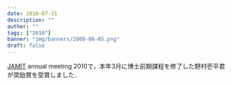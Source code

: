 ```yaml
---
date: 2010-07-31
description: ""
auther: ""
tags: ["2010"]
banner: "img/banners/2008-08-05.png"
draft: false
---
```

[JAMIT](http://www.jamit.jp/) annual meeting 2010で，本年3月に博士前期課程を修了した野村壱平君が奨励賞を受賞しました．
